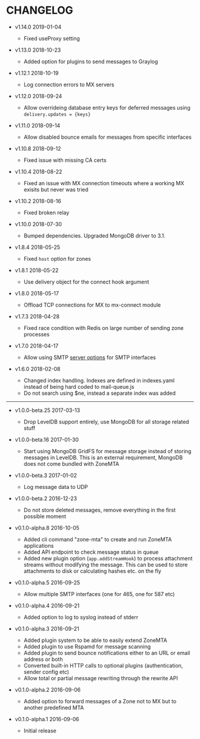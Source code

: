 # CHANGELOG

-   v1.14.0 2019-01-04

    -   Fixed useProxy setting

-   v1.13.0 2018-10-23

    -   Added option for plugins to send messages to Graylog

-   v1.12.1 2018-10-19

    -   Log connection errors to MX servers

-   v1.12.0 2018-09-24

    -   Allow overrideing database entry keys for deferred messages using `delivery.updates = {keys}`

-   v1.11.0 2018-09-14

    -   Allow disabled bounce emails for messages from specific interfaces

-   v1.10.8 2018-09-12

    -   Fixed issue with missing CA certs

-   v1.10.4 2018-08-22

    -   Fixed an issue with MX connection timeouts where a working MX exisits but never was tried

-   v1.10.2 2018-08-16

    -   Fixed broken relay

-   v1.10.0 2018-07-30

    -   Bumped dependencies. Upgraded MongoDB driver to 3.1.

-   v1.8.4 2018-05-25

    -   Fixed `host` option for zones

-   v1.8.1 2018-05-22

    -   Use delivery object for the connect hook argument

-   v1.8.0 2018-05-17

    -   Offload TCP connections for MX to mx-connect module

-   v1.7.3 2018-04-28

    -   Fixed race condition with Redis on large number of sending zone processes

-   v1.7.0 2018-04-17

    -   Allow using SMTP [server options](https://nodemailer.com/extras/smtp-server/#step-3-create-smtpserver-instance) for SMTP interfaces

-   v1.6.0 2018-02-08

    -   Changed index handling. Indexes are defined in indexes.yaml instead of being hard coded to mail-queue.js
    -   Do not search using \$ne, instead a separate index was added

---

-   v1.0.0-beta.25 2017-03-13

    -   Drop LevelDB support entirely, use MongoDB for all storage related stuff

-   v1.0.0-beta.16 2017-01-30

    -   Start using MongoDB GridFS for message storage instead of storing messages in LevelDB. This is an external requirement, MongoDB does not come bundled with ZoneMTA

-   v1.0.0-beta.3 2017-01-02

    -   Log message data to UDP

-   v1.0.0-beta.2 2016-12-23

    -   Do not store deleted messages, remove everything in the first possible moment

-   v0.1.0-alpha.8 2016-10-05

    -   Added cli command "zone-mta" to create and run ZoneMTA applications
    -   Added API endpoint to check message status in queue
    -   Added new plugin option (`app.addStreamHook`) to process attachment streams without modifying the message. This can be used to store attachments to disk or calculating hashes etc. on the fly

-   v0.1.0-alpha.5 2016-09-25

    -   Allow multiple SMTP interfaces (one for 465, one for 587 etc)

-   v0.1.0-alpha.4 2016-09-21

    -   Added option to log to syslog instead of stderr

-   v0.1.0-alpha.3 2016-09-21

    -   Added plugin system to be able to easily extend ZoneMTA
    -   Added plugin to use Rspamd for message scanning
    -   Added plugin to send bounce notifications either to an URL or email address or both
    -   Converted built-in HTTP calls to optional plugins (authentication, sender config etc)
    -   Allow total or partial message rewriting through the rewrite API

-   v0.1.0-alpha.2 2016-09-06

    -   Added option to forward messages of a Zone not to MX but to another predefined MTA

-   v0.1.0-alpha.1 2016-09-06
    -   Initial release
